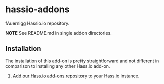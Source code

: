 # hassio-addons
fAuernigg Hassio.io repository.

**NOTE** See README.md in single addon directories.

## Installation

The installation of this add-on is pretty straightforward and not different in
comparison to installing any other Hass.io add-on.

1. [Add our Hass.io add-ons repository][repository] to your Hass.io instance.

[repository]: https://github.com/fAuernigg/hassio-addons
